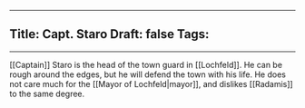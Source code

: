 
---
Title: Capt. Staro
Draft: false
Tags:
  - 
---

[[Captain]] Staro is the head of the town guard in [[Lochfeld]]. He can be rough around the edges, but he will defend the town with his life. He does not care much for the [[Mayor of Lochfeld|mayor]], and dislikes [[Radamis]] to the same degree. 